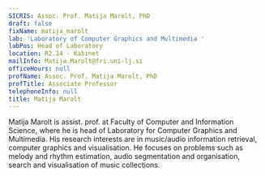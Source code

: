 ```yaml
---
SICRIS: Assoc. Prof. Matija Marolt, PhD
draft: false
fixName: matija_marolt
lab: 'Laboratory of Computer Graphics and Multimedia '
labPos: Head of Laboratory
location: R2.14 - Kabinet
mailInfo: Matija.Marolt@fri.uni-lj.si
officeHours: null
profName: Assoc. Prof. Matija Marolt, PhD
profTitle: Associate Professor
telephoneInfo: null
title: Matija Marolt
---
```



Matija Marolt is assist. prof. at Faculty of Computer and Information Science, where he is head of Laboratory for Computer Graphics and Multimedia. His research interests are in music/audio information retrieval, computer graphics and visualisation. He focuses on problems such as melody and rhythm estimation, audio segmentation and organisation, search and visualisation of music collections.